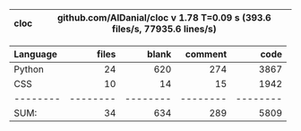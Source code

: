 cloc|github.com/AlDanial/cloc v 1.78  T=0.09 s (393.6 files/s, 77935.6 lines/s)
--- | ---

Language|files|blank|comment|code
:-------|-------:|-------:|-------:|-------:
Python|24|620|274|3867
CSS|10|14|15|1942
--------|--------|--------|--------|--------
SUM:|34|634|289|5809
